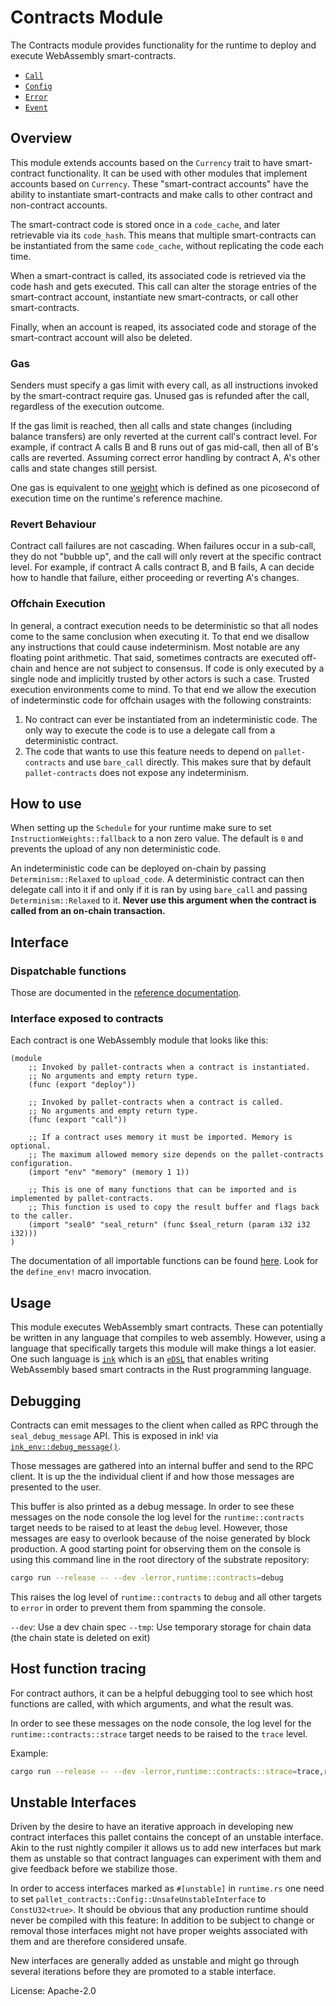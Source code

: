 # Contracts Module

The Contracts module provides functionality for the runtime to deploy and execute WebAssembly smart-contracts.

- [`Call`](https://paritytech.github.io/substrate/master/pallet_contracts/pallet/enum.Call.html)
- [`Config`](https://paritytech.github.io/substrate/master/pallet_contracts/pallet/trait.Config.html)
- [`Error`](https://paritytech.github.io/substrate/master/pallet_contracts/pallet/enum.Error.html)
- [`Event`](https://paritytech.github.io/substrate/master/pallet_contracts/pallet/enum.Event.html)

## Overview

This module extends accounts based on the `Currency` trait to have smart-contract functionality. It can
be used with other modules that implement accounts based on `Currency`. These "smart-contract accounts"
have the ability to instantiate smart-contracts and make calls to other contract and non-contract accounts.

The smart-contract code is stored once in a `code_cache`, and later retrievable via its `code_hash`.
This means that multiple smart-contracts can be instantiated from the same `code_cache`, without replicating
the code each time.

When a smart-contract is called, its associated code is retrieved via the code hash and gets executed.
This call can alter the storage entries of the smart-contract account, instantiate new smart-contracts,
or call other smart-contracts.

Finally, when an account is reaped, its associated code and storage of the smart-contract account
will also be deleted.

### Gas

Senders must specify a gas limit with every call, as all instructions invoked by the smart-contract require gas.
Unused gas is refunded after the call, regardless of the execution outcome.

If the gas limit is reached, then all calls and state changes (including balance transfers) are only
reverted at the current call's contract level. For example, if contract A calls B and B runs out of gas mid-call,
then all of B's calls are reverted. Assuming correct error handling by contract A, A's other calls and state
changes still persist.

One gas is equivalent to one [weight](https://docs.substrate.io/v3/runtime/weights-and-fees)
which is defined as one picosecond of execution time on the runtime's reference machine.

### Revert Behaviour

Contract call failures are not cascading. When failures occur in a sub-call, they do not "bubble up",
and the call will only revert at the specific contract level. For example, if contract A calls contract B, and B
fails, A can decide how to handle that failure, either proceeding or reverting A's changes.

### Offchain Execution

In general, a contract execution needs to be deterministic so that all nodes come to the same
conclusion when executing it. To that end we disallow any instructions that could cause
indeterminism. Most notable are any floating point arithmetic. That said, sometimes contracts
are executed off-chain and hence are not subject to consensus. If code is only executed by a
single node and implicitly trusted by other actors is such a case. Trusted execution environments
come to mind. To that end we allow the execution of indeterminstic code for offchain usages
with the following constraints:

1. No contract can ever be instantiated from an indeterministic code. The only way to execute
the code is to use a delegate call from a deterministic contract.
2. The code that wants to use this feature needs to depend on `pallet-contracts` and use `bare_call`
directly. This makes sure that by default `pallet-contracts` does not expose any indeterminism.

## How to use

When setting up the `Schedule` for your runtime make sure to set `InstructionWeights::fallback`
to a non zero value. The default is `0` and prevents the upload of any non deterministic code.

An indeterministic code can be deployed on-chain by passing `Determinism::Relaxed`
to `upload_code`. A deterministic contract can then delegate call into it if and only if it
is ran by using `bare_call` and passing `Determinism::Relaxed` to it. **Never use
this argument when the contract is called from an on-chain transaction.**

## Interface

### Dispatchable functions

Those are documented in the [reference documentation](https://paritytech.github.io/substrate/master/pallet_contracts/index.html#dispatchable-functions).

### Interface exposed to contracts

Each contract is one WebAssembly module that looks like this:

```wat
(module
    ;; Invoked by pallet-contracts when a contract is instantiated.
    ;; No arguments and empty return type.
    (func (export "deploy"))

    ;; Invoked by pallet-contracts when a contract is called.
    ;; No arguments and empty return type.
    (func (export "call"))

    ;; If a contract uses memory it must be imported. Memory is optional.
    ;; The maximum allowed memory size depends on the pallet-contracts configuration.
    (import "env" "memory" (memory 1 1))

    ;; This is one of many functions that can be imported and is implemented by pallet-contracts.
    ;; This function is used to copy the result buffer and flags back to the caller.
    (import "seal0" "seal_return" (func $seal_return (param i32 i32 i32)))
)
```

The documentation of all importable functions can be found
[here](https://github.com/paritytech/substrate/blob/master/frame/contracts/src/wasm/runtime.rs).
Look for the `define_env!` macro invocation.

## Usage

This module executes WebAssembly smart contracts. These can potentially be written in any language
that compiles to web assembly. However, using a language that specifically targets this module
will make things a lot easier. One such language is [`ink`](https://github.com/paritytech/ink)
which is an [`eDSL`](https://wiki.haskell.org/Embedded_domain_specific_language) that enables
writing WebAssembly based smart contracts in the Rust programming language.

## Debugging

Contracts can emit messages to the client when called as RPC through the `seal_debug_message`
API. This is exposed in ink! via
[`ink_env::debug_message()`](https://paritytech.github.io/ink/ink_env/fn.debug_message.html).

Those messages are gathered into an internal buffer and send to the RPC client.
It is up the the individual client if and how those messages are presented to the user.

This buffer is also printed as a debug message. In order to see these messages on the node
console the log level for the `runtime::contracts` target needs to be raised to at least
the `debug` level. However, those messages are easy to overlook because of the noise generated
by block production. A good starting point for observing them on the console is using this
command line in the root directory of the substrate repository:

```bash
cargo run --release -- --dev -lerror,runtime::contracts=debug
```

This raises the log level of `runtime::contracts` to `debug` and all other targets
to `error` in order to prevent them from spamming the console.

`--dev`: Use a dev chain spec
`--tmp`: Use temporary storage for chain data (the chain state is deleted on exit)

## Host function tracing

For contract authors, it can be a helpful debugging tool to see which host functions are called, with which arguments, and what the result was. 

In order to see these messages on the node console, the log level for the `runtime::contracts::strace` target needs to be raised to the `trace` level. 

Example: 

```bash
cargo run --release -- --dev -lerror,runtime::contracts::strace=trace,runtime::contracts=debug
```

## Unstable Interfaces

Driven by the desire to have an iterative approach in developing new contract interfaces
this pallet contains the concept of an unstable interface. Akin to the rust nightly compiler
it allows us to add new interfaces but mark them as unstable so that contract languages can
experiment with them and give feedback before we stabilize those.

In order to access interfaces marked as `#[unstable]` in `runtime.rs` one need to set
`pallet_contracts::Config::UnsafeUnstableInterface` to `ConstU32<true>`. It should be obvious
that any production runtime should never be compiled with this feature: In addition to be
subject to change or removal those interfaces might not have proper weights associated with
them and are therefore considered unsafe.

New interfaces are generally added as unstable and might go through several iterations
before they are promoted to a stable interface.

License: Apache-2.0
